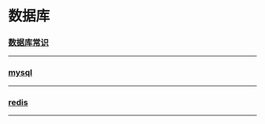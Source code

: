 数据库
======

### [数据库常识](common/index)

---

### [mysql](mysql/index)

---

### [redis](redis/index)

---
